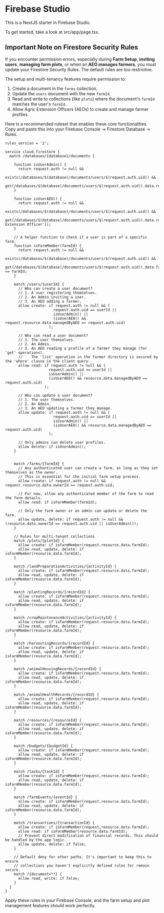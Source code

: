 
# Firebase Studio

This is a NextJS starter in Firebase Studio.

To get started, take a look at src/app/page.tsx.

## Important Note on Firestore Security Rules

If you encounter permission errors, especially during **Farm Setup**, **inviting users**, **managing farm plots**, or when an **AEO manages farmers**, you must update your Firestore Security Rules. The default rules are too restrictive.

The setup and multi-tenancy features require permission to:
1.  Create a document in the `farms` collection.
2.  Update the `users` document with the new `farmId`.
3.  Read and write to collections (like `plots`) where the document's `farmId` matches the user's `farmId`.
4.  Allow Agric Extension Officers (AEOs) to create and manage farmer profiles.

Here is a recommended ruleset that enables these core functionalities. Copy and paste this into your Firebase Console -> Firestore Database -> Rules.

```firestore
rules_version = '2';

service cloud.firestore {
  match /databases/{database}/documents {

    function isUserAdmin() {
      return request.auth != null &&
             exists(/databases/$(database)/documents/users/$(request.auth.uid)) &&
             get(/databases/$(database)/documents/users/$(request.auth.uid)).data.role.hasAny(['Admin']);
    }
    
    function isUserAEO() {
      return request.auth != null &&
             exists(/databases/$(database)/documents/users/$(request.auth.uid)) &&
             get(/databases/$(database)/documents/users/$(request.auth.uid)).data.role.hasAny(['Agric Extension Officer']);
    }

    // A helper function to check if a user is part of a specific farm.
    function isFarmMember(farmId) {
      return request.auth != null &&
             exists(/databases/$(database)/documents/users/$(request.auth.uid)) &&
             get(/databases/$(database)/documents/users/$(request.auth.uid)).data.farmId == farmId;
    }

    match /users/{userId} {
      // Who can create a user document?
      // 1. A user registering themselves.
      // 2. An Admin inviting a user.
      // 3. An AEO adding a farmer.
      allow create: if request.auth != null && (
                      request.auth.uid == userId || 
                      isUserAdmin() ||
                      (isUserAEO() && request.resource.data.managedByAEO == request.auth.uid)
                    );

      // Who can read a user document?
      // 1. The user themselves.
      // 2. An Admin.
      // 3. An AEO reading a profile of a farmer they manage (for 'get' operations).
      //    The 'list' operation in the farmer directory is secured by the 'where' clause in the client query.
      allow read: if request.auth != null && (
                    request.auth.uid == userId ||
                    isUserAdmin() ||
                    (isUserAEO() && resource.data.managedByAEO == request.auth.uid)
                  );

      // Who can update a user document?
      // 1. The user themselves.
      // 2. An Admin.
      // 3. An AEO updating a farmer they manage.
      allow update: if request.auth != null && (
                      request.auth.uid == userId ||
                      isUserAdmin() ||
                      (isUserAEO() && resource.data.managedByAEO == request.auth.uid)
                    );

      // Only admins can delete user profiles.
      allow delete: if isUserAdmin();
    }


    match /farms/{farmId} {
      // Any authenticated user can create a farm, as long as they set themselves as the owner.
      // This is essential for the initial farm setup process.
      allow create: if request.auth != null && request.resource.data.ownerId == request.auth.uid;
      
      // For now, allow any authenticated member of the farm to read the farm details.
      allow read: if isFarmMember(farmId);

      // Only the farm owner or an admin can update or delete the farm.
      allow update, delete: if request.auth != null && (resource.data.ownerId == request.auth.uid || isUserAdmin());
    }

    // Rules for multi-tenant collections
    match /plots/{plotId} {
      allow create: if isFarmMember(request.resource.data.farmId);
      allow read, update, delete: if isFarmMember(resource.data.farmId);
    }
    
    match /landPreparationActivities/{activityId} {
      allow create: if isFarmMember(request.resource.data.farmId);
      allow read, update, delete: if isFarmMember(resource.data.farmId);
    }

    match /plantingRecords/{recordId} {
      allow create: if isFarmMember(request.resource.data.farmId);
      allow read, update, delete: if isFarmMember(resource.data.farmId);
    }

    match /cropMaintenanceActivities/{activityId} {
      allow create: if isFarmMember(request.resource.data.farmId);
      allow read, update, delete: if isFarmMember(resource.data.farmId);
    }

    match /harvestingRecords/{recordId} {
      allow create: if isFarmMember(request.resource.data.farmId);
      allow read, update, delete: if isFarmMember(resource.data.farmId);
    }
    
    match /animalHousingRecords/{recordId} {
      allow create: if isFarmMember(request.resource.data.farmId);
      allow read, update, delete: if isFarmMember(resource.data.farmId);
    }

    match /animalHealthRecords/{recordId} {
      allow create: if isFarmMember(request.resource.data.farmId);
      allow read, update, delete: if isFarmMember(resource.data.farmId);
    }

    match /resources/{resourceId} {
      allow create: if isFarmMember(request.resource.data.farmId);
      allow read, update, delete: if isFarmMember(resource.data.farmId);
    }
    
    match /budgets/{budgetId} {
      allow create: if isFarmMember(request.resource.data.farmId);
      allow read, update, delete: if isFarmMember(resource.data.farmId);
    }

    match /tasks/{taskId} {
      allow create: if isFarmMember(request.resource.data.farmId);
      allow read, update, delete: if isFarmMember(resource.data.farmId);
    }

    match /farmEvents/{eventId} {
      allow create: if isFarmMember(request.resource.data.farmId);
      allow read, update, delete: if isFarmMember(resource.data.farmId);
    }
    
    match /transactions/{transactionId} {
      allow create: if isFarmMember(request.resource.data.farmId);
      allow read: if isFarmMember(resource.data.farmId);
      // Prevent direct modification of financial records. This should be handled by the app logic.
      allow update, delete: if false;
    }

    // Default deny for other paths. It's important to keep this to ensure
    // collections you haven't explicitly defined rules for remain secure.
    match /{document=**} {
      allow read, write: if false;
    }
  }
}
```
Apply these rules in your Firebase Console, and the farm setup and plot management features should work perfectly.




